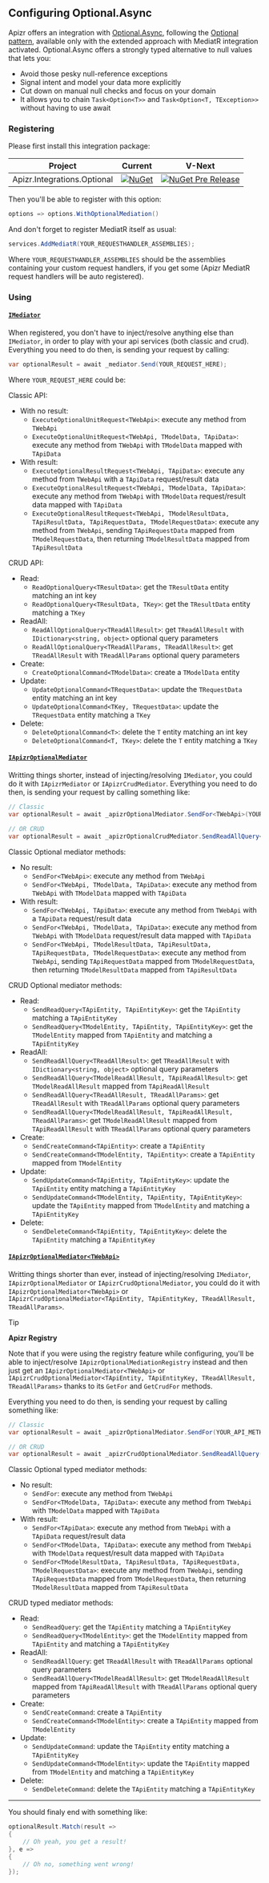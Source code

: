 ﻿## Configuring Optional.Async

Apizr offers an integration with [Optional.Async](https://github.com/dnikolovv/optional-async), following the [Optional pattern](https://github.com/nlkl/Optional), available only with the extended approach with MediatR integration activated.
Optional.Async offers a strongly typed alternative to null values that lets you:
- Avoid those pesky null-reference exceptions
- Signal intent and model your data more explicitly
- Cut down on manual null checks and focus on your domain
- It allows you to chain `Task<Option<T>>` and `Task<Option<T, TException>>` without having to use await

### Registering

Please first install this integration package:

|Project|Current|V-Next|
|-------|-----|-----|
|Apizr.Integrations.Optional|[![NuGet](https://img.shields.io/nuget/v/Apizr.Integrations.Optional.svg)](https://www.nuget.org/packages/Apizr.Integrations.Optional/)|[![NuGet Pre Release](https://img.shields.io/nuget/vpre/Apizr.Integrations.Optional.svg)](https://www.nuget.org/packages/Apizr.Integrations.Optional/)|

Then you'll be able to register with this option:

```csharp
options => options.WithOptionalMediation()
```

And don't forget to register MediatR itself as usual:
```csharp
services.AddMediatR(YOUR_REQUESTHANDLER_ASSEMBLIES);
```

Where `YOUR_REQUESTHANDLER_ASSEMBLIES` should be the assemblies containing your custom request handlers, if you get some (Apizr MediatR request handlers will be auto registered).

### Using

#### [`IMediator`](#tab/tabid-imediator)

When registered, you don't have to inject/resolve anything else than `IMediator`, in order to play with your api services (both classic and crud). 
Everything you need to do then, is sending your request by calling:
```csharp
var optionalResult = await _mediator.Send(YOUR_REQUEST_HERE);
```

Where `YOUR_REQUEST_HERE` could be:

Classic API:
 - With no result:
   - `ExecuteOptionalUnitRequest<TWebApi>`: execute any method from `TWebApi`
   - `ExecuteOptionalUnitRequest<TWebApi, TModelData, TApiData>`: execute any method from `TWebApi` with `TModelData` mapped with `TApiData`
 - With result:
   - `ExecuteOptionalResultRequest<TWebApi, TApiData>`: execute any method from `TWebApi` with a `TApiData` request/result data
   - `ExecuteOptionalResultRequest<TWebApi, TModelData, TApiData>`: execute any method from `TWebApi` with `TModelData` request/result data mapped with `TApiData`
   - `ExecuteOptionalResultRequest<TWebApi, TModelResultData, TApiResultData, TApiRequestData, TModelRequestData>`: execute any method from `TWebApi`, sending `TApiRequestData` mapped from `TModelRequestData`, then returning `TModelResultData` mapped from `TApiResultData`

CRUD API:
 - Read:
   - `ReadOptionalQuery<TResultData>`: get the `TResultData` entity matching an int key
   - `ReadOptionalQuery<TResultData, TKey>`: get the `TResultData` entity matching a `TKey` 
 - ReadAll:
   - `ReadAllOptionalQuery<TReadAllResult>`: get `TReadAllResult` with `IDictionary<string, object>` optional query parameters
   - `ReadAllOptionalQuery<TReadAllParams, TReadAllResult>`: get `TReadAllResult` with `TReadAllParams` optional query parameters
 - Create:
   - `CreateOptionalCommand<TModelData>`: create a `TModelData` entity
 - Update:
   - `UpdateOptionalCommand<TRequestData>`: update the `TRequestData` entity matching an int key
   - `UpdateOptionalCommand<TKey, TRequestData>`: update the `TRequestData` entity matching a `TKey`
 - Delete:
   - `DeleteOptionalCommand<T>`: delete the `T` entity matching an int key
   - `DeleteOptionalCommand<T, TKey>`: delete the `T` entity matching a `TKey`

#### [`IApizrOptionalMediator`](#tab/tabid-iapizroptionalmediator)

Writting things shorter, instead of injecting/resolving `IMediator`, you could do it with `IApizrMediator` or `IApizrCrudMediator`. 
Everything you need to do then, is sending your request by calling something like:
```csharp
// Classic
var optionalResult = await _apizrOptionalMediator.SendFor<TWebApi>(YOUR_API_METHOD_HERE);

// OR CRUD
var optionalResult = await _apizrOptionalCrudMediator.SendReadAllQuery<TReadAllResult>();
```

Classic Optional mediator methods:
 - No result:
   - `SendFor<TWebApi>`: execute any method from `TWebApi`
   - `SendFor<TWebApi, TModelData, TApiData>`: execute any method from `TWebApi` with `TModelData` mapped with `TApiData`
 - With result:
   - `SendFor<TWebApi, TApiData>`: execute any method from `TWebApi` with a `TApiData` request/result data
   - `SendFor<TWebApi, TModelData, TApiData>`: execute any method from `TWebApi` with `TModelData` request/result data mapped with `TApiData`
   - `SendFor<TWebApi, TModelResultData, TApiResultData, TApiRequestData, TModelRequestData>`: execute any method from `TWebApi`, sending `TApiRequestData` mapped from `TModelRequestData`, then returning `TModelResultData` mapped from `TApiResultData`

CRUD Optional mediator methods:
 - Read:
   - `SendReadQuery<TApiEntity, TApiEntityKey>`: get the `TApiEntity` matching a `TApiEntityKey`
   - `SendReadQuery<TModelEntity, TApiEntity, TApiEntityKey>`: get the `TModelEntity` mapped from `TApiEntity` and matching a `TApiEntityKey`
 - ReadAll:
   - `SendReadAllQuery<TReadAllResult>`: get `TReadAllResult` with `IDictionary<string, object>` optional query parameters
   - `SendReadAllQuery<TModelReadAllResult, TApiReadAllResult>`: get `TModelReadAllResult` mapped from `TApiReadAllResult`
   - `SendReadAllQuery<TReadAllResult, TReadAllParams>`: get `TReadAllResult` with `TReadAllParams` optional query parameters
   - `SendReadAllQuery<TModelReadAllResult, TApiReadAllResult, TReadAllParams>`: get `TModelReadAllResult` mapped from `TApiReadAllResult` with `TReadAllParams` optional query parameters
 - Create:
   - `SendCreateCommand<TApiEntity>`: create a `TApiEntity`
   - `SendCreateCommand<TModelEntity, TApiEntity>`: create a `TApiEntity` mapped from `TModelEntity`
 - Update:
   - `SendUpdateCommand<TApiEntity, TApiEntityKey>`: update the `TApiEntity` entity matching a `TApiEntityKey`
   - `SendUpdateCommand<TModelEntity, TApiEntity, TApiEntityKey>`: update the `TApiEntity` mapped from `TModelEntity` and matching a `TApiEntityKey`
 - Delete:
   - `SendDeleteCommand<TApiEntity, TApiEntityKey>`: delete the `TApiEntity` matching a `TApiEntityKey`

#### [`IApizrOptionalMediator<TWebApi>`](#tab/tabid-iapizrptionalmediator-twebapi)

Writting things shorter than ever, instead of injecting/resolving `IMediator`, `IApizrOptionalMediator` or `IApizrCrudOptionalMediator`, you could do it with `IApizrOptionalMediator<TWebApi>` or `IApizrCrudOptionalMediator<TApiEntity, TApiEntityKey, TReadAllResult, TReadAllParams>`. 

>[!TIP]
>
>**Apizr Registry**
>
>Note that if you were using the registry feature while configuring, you'll be able to inject/resolve `IApizrOptionalMediationRegistry` instead and then just get an `IApizrOptionalMediator<TWebApi>` or `IApizrCrudOptionalMediator<TApiEntity, TApiEntityKey, TReadAllResult, TReadAllParams>` thanks to its `GetFor` and `GetCrudFor` methods.

Everything you need to do then, is sending your request by calling something like:
```csharp
// Classic
var optionalResult = await _apizrOptionalMediator.SendFor(YOUR_API_METHOD_HERE);

// OR CRUD
var optionalResult = await _apizrCrudOptionalMediator.SendReadAllQuery();
```

Classic Optional typed mediator methods:
- No result:
  - `SendFor`: execute any method from `TWebApi`
  - `SendFor<TModelData, TApiData>`: execute any method from `TWebApi` with `TModelData` mapped with `TApiData`
- With result:
  - `SendFor<TApiData>`: execute any method from `TWebApi` with a `TApiData` request/result data
  - `SendFor<TModelData, TApiData>`: execute any method from `TWebApi` with `TModelData` request/result data mapped with `TApiData`
  - `SendFor<TModelResultData, TApiResultData, TApiRequestData, TModelRequestData>`: execute any method from `TWebApi`, sending `TApiRequestData` mapped from `TModelRequestData`, then returning `TModelResultData` mapped from `TApiResultData`

CRUD typed mediator methods:
- Read:
  - `SendReadQuery`: get the `TApiEntity` matching a `TApiEntityKey`
  - `SendReadQuery<TModelEntity>`: get the `TModelEntity` mapped from `TApiEntity` and matching a `TApiEntityKey`
- ReadAll:
  - `SendReadAllQuery`: get `TReadAllResult` with `TReadAllParams` optional query parameters
  - `SendReadAllQuery<TModelReadAllResult>`: get `TModelReadAllResult` mapped from `TApiReadAllResult` with `TReadAllParams` optional query parameters
- Create:
  - `SendCreateCommand`: create a `TApiEntity`
  - `SendCreateCommand<TModelEntity>`: create a `TApiEntity` mapped from `TModelEntity`
- Update:
  - `SendUpdateCommand`: update the `TApiEntity` entity matching a `TApiEntityKey`
  - `SendUpdateCommand<TModelEntity>`: update the `TApiEntity` mapped from `TModelEntity` and matching a `TApiEntityKey`
- Delete:
  - `SendDeleteCommand`: delete the `TApiEntity` matching a `TApiEntityKey`

***

You should finaly end with something like:
```csharp
optionalResult.Match(result =>
{
    // Oh yeah, you get a result!
}, e =>
{
    // Oh no, something went wrong!
});
```
